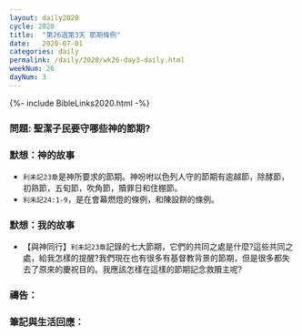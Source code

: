 ```yaml
---
layout: daily2020
cycle: 2020
title:  "第26週第3天 節期條例"
date:   2020-07-01
categories: daily
permalink: /daily/2020/wk26-day3-daily.html
weekNum: 26
dayNum: 3
---
```

{%- include BibleLinks2020.html -%}

### 問題: 聖潔子民要守哪些神的節期?

### 默想：神的故事 

+ `利未記23章`是神所要求的節期。神吩咐以色列人守的節期有逾越節，除酵節，初熟節，五旬節，吹角節，贖罪日和住棚節。
+ `利未記24:1-9`，是在會幕燃燈的條例，和陳設餅的條例。

### 默想：我的故事 

+ 【與神同行】`利未記23章`記錄的七大節期，它們的共同之處是什麼?這些共同之處，給我怎樣的提醒?我們現在也有很多有基督教背景的節期，但是很多都失去了原來的慶祝目的。我應該怎樣在這樣的節期記念救贖主呢?

### 禱告：

### 筆記與生活回應：

